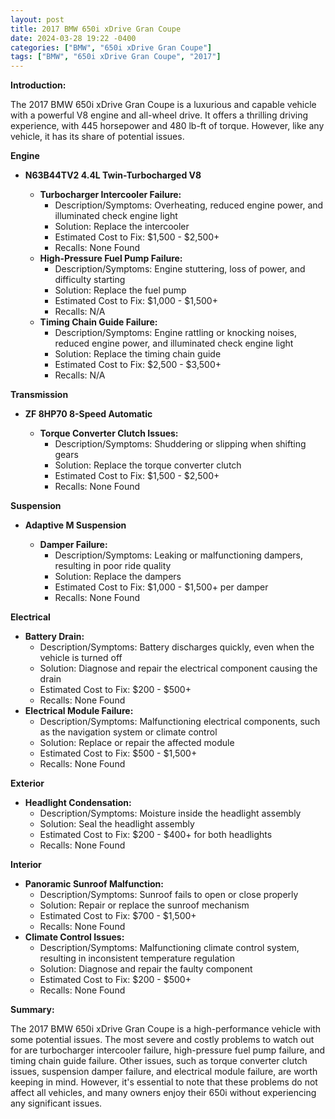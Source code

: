 ```yaml
---
layout: post
title: 2017 BMW 650i xDrive Gran Coupe
date: 2024-03-28 19:22 -0400
categories: ["BMW", "650i xDrive Gran Coupe"]
tags: ["BMW", "650i xDrive Gran Coupe", "2017"]
---
```

**Introduction:**

The 2017 BMW 650i xDrive Gran Coupe is a luxurious and capable vehicle with a powerful V8 engine and all-wheel drive. It offers a thrilling driving experience, with 445 horsepower and 480 lb-ft of torque. However, like any vehicle, it has its share of potential issues.

**Engine**

* **N63B44TV2 4.4L Twin-Turbocharged V8**

    * **Turbocharger Intercooler Failure:**
        * Description/Symptoms: Overheating, reduced engine power, and illuminated check engine light
        * Solution: Replace the intercooler
        * Estimated Cost to Fix: $1,500 - $2,500+
        * Recalls: None Found
    * **High-Pressure Fuel Pump Failure:**
        * Description/Symptoms: Engine stuttering, loss of power, and difficulty starting
        * Solution: Replace the fuel pump
        * Estimated Cost to Fix: $1,000 - $1,500+
        * Recalls: N/A
    * **Timing Chain Guide Failure:**
        * Description/Symptoms: Engine rattling or knocking noises, reduced engine power, and illuminated check engine light
        * Solution: Replace the timing chain guide
        * Estimated Cost to Fix: $2,500 - $3,500+
        * Recalls: N/A

**Transmission**

* **ZF 8HP70 8-Speed Automatic**

    * **Torque Converter Clutch Issues:**
        * Description/Symptoms: Shuddering or slipping when shifting gears
        * Solution: Replace the torque converter clutch
        * Estimated Cost to Fix: $1,500 - $2,500+
        * Recalls: None Found

**Suspension**

* **Adaptive M Suspension**

    * **Damper Failure:**
        * Description/Symptoms: Leaking or malfunctioning dampers, resulting in poor ride quality
        * Solution: Replace the dampers
        * Estimated Cost to Fix: $1,000 - $1,500+ per damper
        * Recalls: None Found

**Electrical**

* **Battery Drain:**
    * Description/Symptoms: Battery discharges quickly, even when the vehicle is turned off
    * Solution: Diagnose and repair the electrical component causing the drain
    * Estimated Cost to Fix: $200 - $500+
    * Recalls: None Found
* **Electrical Module Failure:**
    * Description/Symptoms: Malfunctioning electrical components, such as the navigation system or climate control
    * Solution: Replace or repair the affected module
    * Estimated Cost to Fix: $500 - $1,500+
    * Recalls: None Found

**Exterior**

* **Headlight Condensation:**
    * Description/Symptoms: Moisture inside the headlight assembly
    * Solution: Seal the headlight assembly
    * Estimated Cost to Fix: $200 - $400+ for both headlights
    * Recalls: None Found

**Interior**

* **Panoramic Sunroof Malfunction:**
    * Description/Symptoms: Sunroof fails to open or close properly
    * Solution: Repair or replace the sunroof mechanism
    * Estimated Cost to Fix: $700 - $1,500+
    * Recalls: None Found
* **Climate Control Issues:**
    * Description/Symptoms: Malfunctioning climate control system, resulting in inconsistent temperature regulation
    * Solution: Diagnose and repair the faulty component
    * Estimated Cost to Fix: $200 - $500+
    * Recalls: None Found

**Summary:**

The 2017 BMW 650i xDrive Gran Coupe is a high-performance vehicle with some potential issues. The most severe and costly problems to watch out for are turbocharger intercooler failure, high-pressure fuel pump failure, and timing chain guide failure. Other issues, such as torque converter clutch issues, suspension damper failure, and electrical module failure, are worth keeping in mind. However, it's essential to note that these problems do not affect all vehicles, and many owners enjoy their 650i without experiencing any significant issues.

